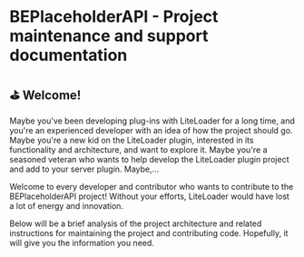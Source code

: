 # BEPlaceholderAPI - Project maintenance and support documentation

## ⛳ Welcome!
Maybe you've been developing plug-ins with LiteLoader for a long time, and you're an experienced developer with an idea of how the project should go.
Maybe you're a new kid on the LiteLoader plugin, interested in its functionality and architecture, and want to explore it.
Maybe you're a seasoned veteran who wants to help develop the LiteLoader plugin project and add to your server plugin.
Maybe,...

Welcome to every developer and contributor who wants to contribute to the BEPlaceholderAPI project!
Without your efforts, LiteLoader would have lost a lot of energy and innovation.

Below will be a brief analysis of the project architecture and related instructions for maintaining the project and contributing code. Hopefully, it will give you the information you need.